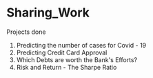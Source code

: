 # Sharing_Work
Projects done 

1. Predicting the number of cases for Covid - 19
2. Predicting Credit Card Approval 
3. Which Debts are worth the Bank's Efforts?
4. Risk and Return - The Sharpe Ratio
